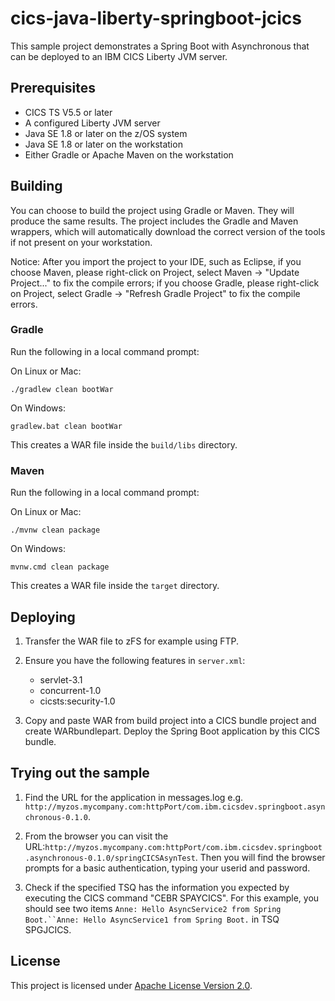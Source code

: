 # cics-java-liberty-springboot-jcics

This sample project demonstrates a Spring Boot with Asynchronous that can be deployed to an IBM CICS Liberty JVM server. 

## Prerequisites

  - CICS TS V5.5 or later
  - A configured Liberty JVM server 
  - Java SE 1.8 or later on the z/OS system
  - Java SE 1.8 or later on the workstation
  - Either Gradle or Apache Maven on the workstation

## Building 

You can choose to build the project using Gradle or Maven. They will produce the same results. The project includes the Gradle and Maven wrappers, which will automatically download the correct version of the tools if not present on your workstation.

Notice: After you import the project to your IDE, such as Eclipse, if you choose Maven, please right-click on Project, select Maven -> "Update Project..." to fix the compile errors; if you choose Gradle, please right-click on Project, select Gradle -> "Refresh Gradle Project" to fix the compile errors.

### Gradle

Run the following in a local command prompt:

On Linux or Mac:

```shell
./gradlew clean bootWar
```
On Windows:

```shell
gradlew.bat clean bootWar
```

This creates a WAR file inside the `build/libs` directory.

### Maven


Run the following in a local command prompt:

On Linux or Mac:

```shell
./mvnw clean package
```

On Windows:

```shell
mvnw.cmd clean package
```

This creates a WAR file inside the `target` directory.


## Deploying

1. Transfer the WAR file to zFS for example using FTP. 

2. Ensure you have the following features in `server.xml`:

    - servlet-3.1 
    - concurrent-1.0 
    - cicsts:security-1.0 

3. Copy and paste WAR from build project into a CICS bundle project and create WARbundlepart. Deploy the Spring Boot application by this CICS bundle.

## Trying out the sample

1. Find the URL for the application in messages.log e.g. `http://myzos.mycompany.com:httpPort/com.ibm.cicsdev.springboot.asynchronous-0.1.0`. 

2. From the browser you can visit the URL:`http://myzos.mycompany.com:httpPort/com.ibm.cicsdev.springboot.asynchronous-0.1.0/springCICSAsynTest`. Then you will find the browser prompts for a basic authentication, typing your userid and password.

3. Check if the specified TSQ has the information you expected by executing the CICS command "CEBR SPAYCICS". For this example, you should see two items `Anne: Hello AsyncService2 from Spring Boot.``Anne: Hello AsyncService1 from Spring Boot.` in TSQ SPGJCICS.
    
## License
This project is licensed under [Apache License Version 2.0](LICENSE). 
     